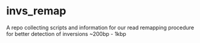 # invs_remap
A repo collecting scripts and information for our read remapping procedure for better detection of inversions ~200bp - 1kbp 
